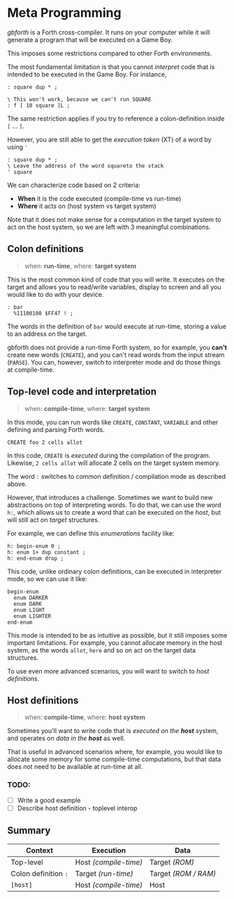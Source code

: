 # Meta Programming

_gbforth_ is a Forth cross-compiler. It runs on your computer while it will generate a program that will be executed on a Game Boy.

This imposes some restrictions compared to other Forth environments.

The most fundamental limitation is that you cannot _interpret_ code that is intended to be executed in the Game Boy. For instance,

```forth
: square dup * ;

\ This won't work, because we can't run SQUARE
: f [ 10 square ]L ;
```

The same restriction applies if you try to reference a colon-definition inside `[` ... `]`.

However, you are still able to get the _execution token_ (XT) of a word by using `'`

```forth
: square dup * ;
\ Leave the address of the word squareto the stack
' square
```

We can characterize code based on 2 criteria:

- **When** it is the code executed (compile-time vs run-time)
- **Where** it acts on (host system vs target system)

Note that it does not make sense for a computation in the target system to act on the host system, so we are left with 3 meaningful combinations.

## Colon definitions

> when: **run-time**, where: **target system**

This is the most common kind of code that you will write. It executes on the target and allows you to read/write variables, display to screen and all you would like to do with your device.

```forth
: bar
  %11100100 $FF47 ! ;
```

The words in the definition of `bar` would execute at run-time, storing a value to an address on the target.

gbforth does not provide a run-time Forth system, so for example, you **can't** create new words (`CREATE`), and you can't read words from the input stream (`PARSE`). You can, however, switch to interpreter mode and do those things at compile-time.

## Top-level code and interpretation

> when: **compile-time**, where: **target system**

In this mode, you can run words like `CREATE`, `CONSTANT`, `VARIABLE` and other defining and parsing Forth words.

```forth
CREATE foo 2 cells allot
```

In this code, `CREATE` is _executed_ during the compilation of the program. Likewise, `2 cells allot` will allocate 2 cells on the target system memory.

The word `:` switches to common definition / compilation mode as described above.

However, that introduces a challenge. Sometimes we want to build new abstractions on top of interpreting words. To do that, we can use the word `h:`, which allows us to create a word that can be executed on the _host_, but will still act on _target_ structures.

For example, we can define this _enumerations_ facility like:

```forth
h: begin-enum 0 ;
h: enum 1+ dup constant ;
h: end-enum drop ;
```

This code, unlike ordinary colon definitions, can be executed in interpreter mode, so we can use it like:

```forth
begin-enum
  enum DARKER
  enum DARK
  enum LIGHT
  enum LIGHTER
end-enum
```

This mode is intended to be as intuitive as possible, but it still imposes some important limitations. For example, you cannot allocate memory in the host system, as the words `allot`, `here` and so on act on the target data structures.

To use even more advanced scenarios, you will want to switch to _host definitions_.

## Host definitions

> when: **compile-time**, where: **host system**

Sometimes you'll want to write code that is _executed on the **host**_ system, and operates on _data in the **host**_ as well.

That is useful in advanced scenarios where, for example, you would like to allocate some memory for some compile-time computations, but that data does not need to be available at run-time at all.

### TODO:

- [ ] Write a good example
- [ ] Describe host definition - toplevel interop

## Summary

| Context              | Execution             | Data                 |
| -------------------- | --------------------- | -------------------- |
| Top-level            | Host _(compile-time)_ | Target _(ROM)_       |
| Colon definition `:` | Target _(run-time)_   | Target _(ROM / RAM)_ |
| `[host]`             | Host _(compile-time)_ | Host                 |
